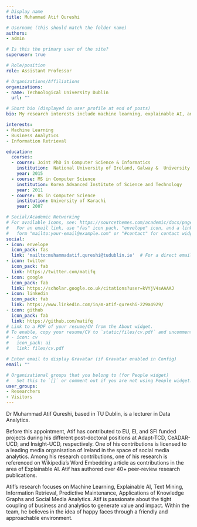 ```yaml
---
# Display name
title: Muhammad Atif Qureshi

# Username (this should match the folder name)
authors:
- admin

# Is this the primary user of the site?
superuser: true

# Role/position
role: Assistant Professor

# Organizations/Affiliations
organizations:
- name: Technological University Dublin
  url: ""

# Short bio (displayed in user profile at end of posts)
bio: My research interests include machine learning, explainable AI, and text/data analytics.

interests:
- Machine Learning
- Business Analytics
- Information Retrieval

education:
  courses:
  - course: Joint PhD in Computer Science & Informatics
    institution:  National University of Ireland, Galway &  University of Milano-Bicocca
    year: 2015
  - course: MS in Computer Science
    institution: Korea Advanced Institute of Science and Technology
    year: 2011
  - course: BS in Computer Science
    institution: University of Karachi
    year: 2007

# Social/Academic Networking
# For available icons, see: https://sourcethemes.com/academic/docs/page-builder/#icons
#   For an email link, use "fas" icon pack, "envelope" icon, and a link in the
#   form "mailto:your-email@example.com" or "#contact" for contact widget.
social:
- icon: envelope
  icon_pack: fas
  link: 'mailto:muhammadatif.qureshi@tudublin.ie'  # For a direct email link, use "mailto:test@example.org".
- icon: twitter
  icon_pack: fab
  link: https://twitter.com/matifq
- icon: google
  icon_pack: fab
  link: https://scholar.google.co.uk/citations?user=kVYjV4sAAAAJ
- icon: linkedin
  icon_pack: fab
  link: https://www.linkedin.com/in/m-atif-qureshi-229a4929/
- icon: github
  icon_pack: fab
  link: https://github.com/matifq
# Link to a PDF of your resume/CV from the About widget.
# To enable, copy your resume/CV to `static/files/cv.pdf` and uncomment the lines below.
# - icon: cv
#   icon_pack: ai
#   link: files/cv.pdf

# Enter email to display Gravatar (if Gravatar enabled in Config)
email: ""

# Organizational groups that you belong to (for People widget)
#   Set this to `[]` or comment out if you are not using People widget.
user_groups:
- Researchers
- Visitors
---
```


Dr Muhammad Atif Qureshi, based in TU Dublin, is a lecturer in Data Analytics.

Before this appointment, Atif has contributed to EU, EI, and SFI funded projects during his different post-doctoral positions at Adapt-TCD, CeADAR-UCD, and Insight-UCD, respectively. One of his contributions is licensed to a leading media organisation of Ireland in the space of social media analytics. Among his research contributions, one of his research is referenced on Wikipedia’s Word Embedding article as contributions in the area of Explainable AI. Atif has authored over 40+ peer-review research publications.

Atif’s research focuses on Machine Learning, Explainable AI, Text Mining, Information Retrieval, Predictive Maintenance, Applications of Knowledge Graphs and Social Media Analytics. Atif is passionate about the tight coupling of business and analytics to generate value and impact. Within the team, he believes in the idea of happy faces through a friendly and approachable environment.
